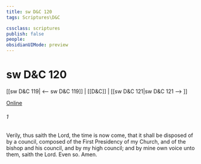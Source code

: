 ```yaml
---
title: sw D&C 120
tags: Scriptures\D&C

cssclass: scriptures
publish: false
people:
obsidianUIMode: preview
---
```


# sw D&C 120
[[sw D&C 119| <-- sw D&C 119]] | [[D&C]] | [[sw D&C 121|sw D&C 121 --> ]]

[Online](https://churchofjesuschrist.org/study/scriptures/dc-testament/dc/120?lang=eng)

###### 1 
Verily, thus saith the Lord, the time is now come, that it shall be disposed of by a council, composed of the First Presidency of my Church, and of the bishop and his council, and by my high council; and by mine own voice unto them, saith the Lord. Even so. Amen.

